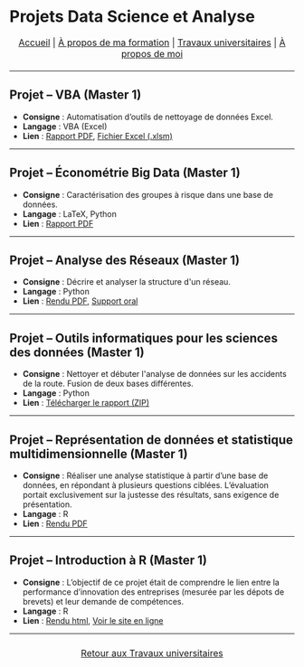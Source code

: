 # Projets Data Science et Analyse

<nav style="text-align:center; font-size:16px; margin-bottom:20px;">
  <a href="index.html">Accueil</a> |
  <a href="matieres.html">À propos de ma formation</a> |
  <a href="projets.html">Travaux universitaires</a> |
  <a href="cv.html">À propos de moi</a>
</nav>

---

## Projet – VBA (Master 1)
- **Consigne** : Automatisation d’outils de nettoyage de données Excel.
- **Langage** : VBA (Excel)
- **Lien** : [Rapport PDF](projets/Rapport_Projet_VBA.pdf), [Fichier Excel (.xlsm)](projets/ProjetVBA.xlsm)

---

## Projet – Économétrie Big Data (Master 1)
- **Consigne** : Caractérisation des groupes à risque dans une base de données.
- **Langage** : LaTeX, Python
- **Lien** : [Rapport PDF](projets/DM_Big_Data_HAMMOUCH_Siham.pdf)

---

## Projet – Analyse des Réseaux (Master 1)
- **Consigne** : Décrire et analyser la structure d'un réseau.
- **Langage** : Python
- **Lien** : [Rendu PDF](projets/HAMMOUCH_Siham.pdf), [Support oral](projets/Collaborations_scientifiques.png)

---

## Projet – Outils informatiques pour les sciences des données (Master 1)
- **Consigne** : Nettoyer et débuter l'analyse de données sur les accidents de la route. Fusion de deux bases différentes.
- **Langage** : Python
- **Lien** : [Télécharger le rapport (ZIP)](projets/outinfo.zip)

---

## Projet – Représentation de données et statistique multidimensionnelle (Master 1)
- **Consigne** : Réaliser une analyse statistique à partir d’une base de données, en répondant à plusieurs questions ciblées. L’évaluation portait exclusivement sur la justesse des résultats, sans exigence de présentation. 
- **Langage** : R
- **Lien** : [Rendu PDF](projets/projet.pdf)

___

## Projet – Introduction à R (Master 1)
- **Consigne** : L’objectif de ce projet était de comprendre le lien entre la performance d’innovation des entreprises (mesurée par les dépots de brevets) et leur demande de compétences.
- **Langage** : R
- **Lien** : [Rendu html](projets/ProjetR.html), [Voir le site en ligne](https://ir24-m.github.io/SiteR/index.html)

___


<p style="text-align:center; font-size:16px; margin:24px 0;">
  <a href="projets.html"> Retour aux Travaux universitaires</a>
</p>
